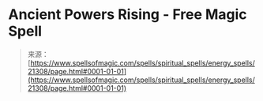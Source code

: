 <!--yml
category: 未分类
date: 2024-06-12 19:04:41
-->

# Ancient Powers Rising - Free Magic Spell

> 来源：[https://www.spellsofmagic.com/spells/spiritual_spells/energy_spells/21308/page.html#0001-01-01](https://www.spellsofmagic.com/spells/spiritual_spells/energy_spells/21308/page.html#0001-01-01)